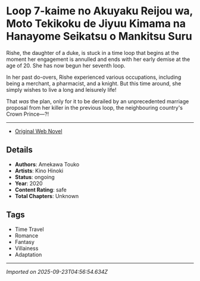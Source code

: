 # Loop 7-kaime no Akuyaku Reijou wa, Moto Tekikoku de Jiyuu Kimama na Hanayome Seikatsu o Mankitsu Suru

Rishe, the daughter of a duke, is stuck in a time loop that begins at the moment her engagement is annulled and ends with her early demise at the age of 20. She has now begun her seventh loop.  
  
In her past do-overs, Rishe experienced various occupations, including being a merchant, a pharmacist, and a knight. But this time around, she simply wishes to live a long and leisurely life!  
  
That *was* the plan, only for it to be derailed by an unprecedented marriage proposal from her killer in the previous loop, the neighbouring country's Crown Prince—?!  


---

- [Original Web Novel](https://ncode.syosetu.com/n1784ga/)

## Details
- **Authors**: Amekawa Touko
- **Artists**: Kino Hinoki
- **Status**: ongoing
- **Year**: 2020
- **Content Rating**: safe
- **Total Chapters**: Unknown

## Tags
- Time Travel
- Romance
- Fantasy
- Villainess
- Adaptation

---
*Imported on 2025-09-23T04:56:54.634Z*
